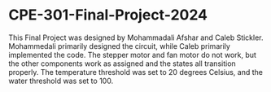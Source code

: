 # CPE-301-Final-Project-2024
This Final Project was designed by Mohammadali Afshar and Caleb Stickler. Mohammedali primarily designed the circuit, while Caleb primarily implemented the code. The stepper motor and fan motor do not work, but the other components work as assigned and the states all transition properly. The temperature threshold was set to 20 degrees Celsius, and the water threshold was set to 100.
